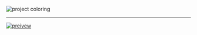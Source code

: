 ![project coloring](https://github.com/user-attachments/assets/6401911d-b7dd-40b3-8fd7-c36083162058)

---

[![preivew](https://github.com/user-attachments/assets/7e1b56e9-202f-4b0a-a215-ad9c535aec2e|width=100)](https://coloring-iota.vercel.app/)